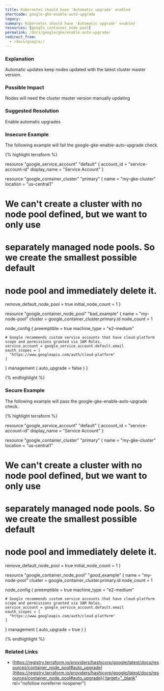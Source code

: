 ```yaml
---
title: Kubernetes should have 'Automatic upgrade' enabled
shortcode: google-gke-enable-auto-upgrade
legacy: 
summary: Kubernetes should have 'Automatic upgrade' enabled 
resources: [google_container_node_pool] 
permalink: /docs/google/gke/enable-auto-upgrade/
redirect_from: 
  - /docs/google//
---
```


### Explanation

Automatic updates keep nodes updated with the latest cluster master version.

### Possible Impact
Nodes will need the cluster master version manually updating

### Suggested Resolution
Enable automatic upgrades


### Insecure Example

The following example will fail the google-gke-enable-auto-upgrade check.

{% highlight terraform %}

resource "google_service_account" "default" {
  account_id   = "service-account-id"
  display_name = "Service Account"
}

resource "google_container_cluster" "primary" {
  name     = "my-gke-cluster"
  location = "us-central1"

  # We can't create a cluster with no node pool defined, but we want to only use
  # separately managed node pools. So we create the smallest possible default
  # node pool and immediately delete it.
  remove_default_node_pool = true
  initial_node_count       = 1
}

resource "google_container_node_pool" "bad_example" {
  name       = "my-node-pool"
  cluster    = google_container_cluster.primary.id
  node_count = 1

  node_config {
    preemptible  = true
    machine_type = "e2-medium"

    # Google recommends custom service accounts that have cloud-platform scope and permissions granted via IAM Roles.
    service_account = google_service_account.default.email
    oauth_scopes = [
      "https://www.googleapis.com/auth/cloud-platform"
    ]
  }
  management {
    auto_upgrade = false
  }
}

{% endhighlight %}



### Secure Example

The following example will pass the google-gke-enable-auto-upgrade check.

{% highlight terraform %}

resource "google_service_account" "default" {
  account_id   = "service-account-id"
  display_name = "Service Account"
}

resource "google_container_cluster" "primary" {
  name     = "my-gke-cluster"
  location = "us-central1"

  # We can't create a cluster with no node pool defined, but we want to only use
  # separately managed node pools. So we create the smallest possible default
  # node pool and immediately delete it.
  remove_default_node_pool = true
  initial_node_count       = 1
}

resource "google_container_node_pool" "good_example" {
  name       = "my-node-pool"
  cluster    = google_container_cluster.primary.id
  node_count = 1

  node_config {
    preemptible  = true
    machine_type = "e2-medium"

    # Google recommends custom service accounts that have cloud-platform scope and permissions granted via IAM Roles.
    service_account = google_service_account.default.email
    oauth_scopes = [
      "https://www.googleapis.com/auth/cloud-platform"
    ]
  }
  management {
    auto_upgrade = true
  }
}

{% endhighlight %}



### Related Links


- [https://registry.terraform.io/providers/hashicorp/google/latest/docs/resources/container_node_pool#auto_upgrade](https://registry.terraform.io/providers/hashicorp/google/latest/docs/resources/container_node_pool#auto_upgrade){:target="_blank" rel="nofollow noreferrer noopener"}



